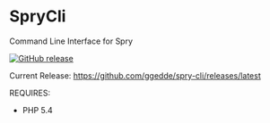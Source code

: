 # SpryCli
Command Line Interface for Spry

[![GitHub release](https://img.shields.io/github/release/qubyte/rubidium.svg)]()

Current Release: https://github.com/ggedde/spry-cli/releases/latest

REQUIRES:
* PHP 5.4

